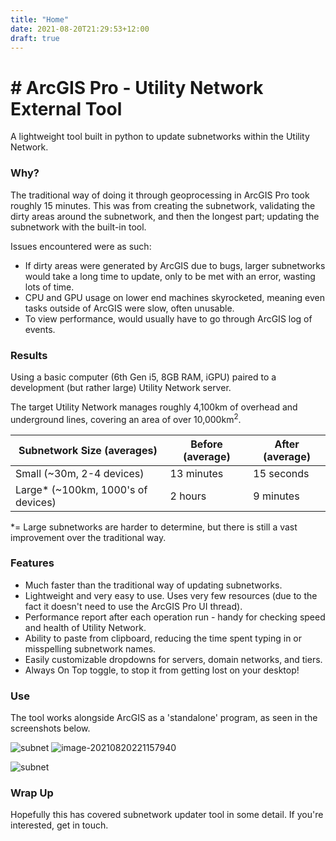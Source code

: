 ```yaml
---
title: "Home"
date: 2021-08-20T21:29:53+12:00
draft: true
---
```


# # ArcGIS Pro - Utility Network External Tool

A lightweight tool built in python to update subnetworks within the Utility Network.

### Why?

The traditional way of doing it through geoprocessing in ArcGIS Pro took roughly 15 minutes. This was from creating the subnetwork, validating the dirty areas around the subnetwork, and then the longest part; updating the subnetwork with the built-in tool.

Issues encountered were as such:

- If dirty areas were generated by ArcGIS due to bugs, larger subnetworks would take a long time to update, only to be met with an error, wasting lots of time.
- CPU and GPU usage on lower end machines skyrocketed, meaning even tasks outside of ArcGIS were slow, often unusable.
- To view performance, would usually have to go through ArcGIS log of events.

### Results

Using a basic computer (6th Gen i5, 8GB RAM, iGPU) paired to a development (but rather large) Utility Network server.

The target Utility Network manages roughly 4,100km of overhead and underground lines, covering an area of over 10,000km<sup>2</sup>.

| Subnetwork Size (averages)         | Before (average) | After (average) |
| ---------------------------------- | ---------------- | --------------- |
| Small (~30m, 2-4 devices)          | 13 minutes       | 15 seconds      |
| Large* (~100km, 1000's of devices) | 2 hours          | 9 minutes       |

*= Large subnetworks are harder to determine, but there is still a vast improvement over the traditional way.

### Features

- Much faster than the traditional way of updating subnetworks.
- Lightweight and very easy to use. Uses very few resources (due to the fact it doesn't need to use the ArcGIS Pro UI thread).
- Performance report after each operation run - handy for checking speed and health of Utility Network.
- Ability to paste from clipboard, reducing the time spent typing in or misspelling subnetwork names.
- Easily customizable dropdowns for servers, domain networks, and tiers.
- Always On Top toggle, to stop it from getting lost on your desktop! 

### Use

The tool works alongside ArcGIS as a 'standalone' program, as seen in the screenshots below.

![subnet](\subnet.png) ![image-20210820221157940](\subnet-expanded.png)



![subnet](\subnet-full.png)

### Wrap Up

Hopefully this has covered subnetwork updater tool in some detail. If you're interested, get in touch.
